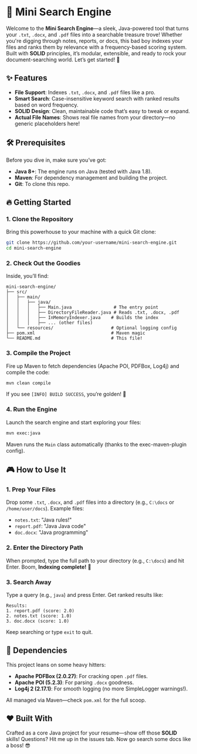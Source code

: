 # 🚀 Mini Search Engine

Welcome to the **Mini Search Engine**—a sleek, Java-powered tool that turns your `.txt`, `.docx`, and `.pdf` files into a searchable treasure trove! Whether you're digging through notes, reports, or docs, this bad boy indexes your files and ranks them by relevance with a frequency-based scoring system. Built with **SOLID** principles, it’s modular, extensible, and ready to rock your document-searching world. Let’s get started! 🎉

## ✨ Features
- **File Support**: Indexes `.txt`, `.docx`, and `.pdf` files like a pro.
- **Smart Search**: Case-insensitive keyword search with ranked results based on word frequency.
- **SOLID Design**: Clean, maintainable code that’s easy to tweak or expand.
- **Actual File Names**: Shows real file names from your directory—no generic placeholders here!

## 🛠️ Prerequisites
Before you dive in, make sure you’ve got:
- **Java 8+**: The engine runs on Java (tested with Java 1.8).
- **Maven**: For dependency management and building the project.
- **Git**: To clone this repo.

## 🔥 Getting Started
### 1. Clone the Repository
Bring this powerhouse to your machine with a quick Git clone:
```bash
git clone https://github.com/your-username/mini-search-engine.git
cd mini-search-engine
```

### 2. Check Out the Goodies
Inside, you’ll find:
```plaintext
mini-search-engine/
├── src/
│   ├── main/
│   │   ├── java/
│   │   │   ├── Main.java                # The entry point
│   │   │   ├── DirectoryFileReader.java # Reads .txt, .docx, .pdf
│   │   │   ├── InMemoryIndexer.java    # Builds the index
│   │   │   ├── ... (other files)
│   └── resources/                      # Optional logging config
├── pom.xml                             # Maven magic
└── README.md                           # This file!
```

### 3. Compile the Project
Fire up Maven to fetch dependencies (Apache POI, PDFBox, Log4j) and compile the code:
```bash
mvn clean compile
```
If you see `[INFO] BUILD SUCCESS`, you’re golden! 🌟

### 4. Run the Engine
Launch the search engine and start exploring your files:
```bash
mvn exec:java
```
Maven runs the `Main` class automatically (thanks to the exec-maven-plugin config).

## 🎮 How to Use It
### 1. Prep Your Files
Drop some `.txt`, `.docx`, and `.pdf` files into a directory (e.g., `C:\docs` or `/home/user/docs`).
Example files:
- `notes.txt`: "Java rules!"
- `report.pdf`: "Java Java code"
- `doc.docx`: "Java programming"

### 2. Enter the Directory Path
When prompted, type the full path to your directory (e.g., `C:\docs`) and hit Enter.
Boom, **Indexing complete!** 🚀

### 3. Search Away
Type a query (e.g., `java`) and press Enter.
Get ranked results like:
```plaintext
Results:
1. report.pdf (score: 2.0)
2. notes.txt (score: 1.0)
3. doc.docx (score: 1.0)
```
Keep searching or type `exit` to quit.

## 🧰 Dependencies
This project leans on some heavy hitters:
- **Apache PDFBox (2.0.27)**: For cracking open `.pdf` files.
- **Apache POI (5.2.3)**: For parsing `.docx` goodness.
- **Log4j 2 (2.17.1)**: For smooth logging (no more SimpleLogger warnings!).

All managed via Maven—check `pom.xml` for the full scoop.


## ❤️ Built With
Crafted as a core Java project for your resume—show off those **SOLID** skills! Questions? Hit me up in the issues tab. Now go search some docs like a boss! 😎
